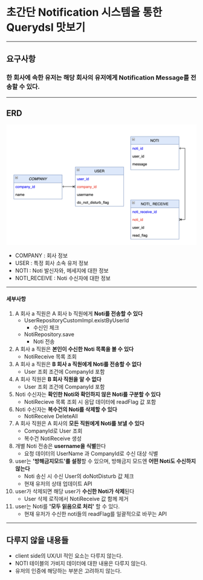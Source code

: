 # 초간단 Notification 시스템을 통한 Querydsl 맛보기
-- --
## 요구사항
### 한 회사에 속한 유저는 해당 회사의 유저에게 Notification Message를 전송할 수 있다.

-- --
## ERD

![erd](stuffs/erd.png)
* COMPANY : 회사 정보
* USER : 특정 회사 소속 유저 정보
* NOTI : Noti 발신자와, 메세지에 대한 정보
* NOTI_RECEIVE : Noti 수신자에 대한 정보

-- --
#### 세부사항
1. A 회사 a 직원은 A 회사 b 직원에게 **Noti를 전송할 수 있다**
   - UserRepositoryCustomImpl.existByUserId
      - 수신인 체크
   - NotiRepository.save
      - Noti 전송
2. A 회사 a 직원은 **본인이 수신한 Noti 목록을 볼 수 있다**
   - NotiReceive 목록 조회
3. A 회사 a 직원은 **B 회사 a 직원에게 Noti를 전송할 수 없다**
   - User 조회 조건에 CompanyId 포함
4. A 회사 직원은 **B 회사 직원을 알 수 없다**
   - User 조회 조건에 CompanyId 포함
5. Noti 수신자는 **확인한 Noti와 확인하지 않은 Noti를 구분할 수 있다**
   - NotiRecieve 목록 조회 시 응답 데이터에 readFlag 값 포함
6. Noti 수신자는 **복수건의 Noti를 삭제할 수 있다**
   - NotiReceive DeleteAll 
7. A 회사 직원은 A 회사의 **모든 직원에게 Noti를 보낼 수 있다**
   - CompanyId로 User 조회
   - 복수건 NotiReceive 생성
8. 개별 Noti 전송은 **username을 식별**한다
   - 요청 데이터의 UserName 과 CompanyId로 수신 대상 식별
9. user는 **'방해금지모드'를 설정**할 수 있으며, 방해금지 모드엔 **어떤 Noti도 수신하지 않는다**
   - Noti 송신 시 수신 User의 doNotDisturb 값 체크
   - 현재 유저의 상태 업데이트 API
10. user가 삭제되면 해당 user가 **수신한 Noti가 삭제**된다
    - User 삭제 로직에서 NotiReceive 값 함께 제거
11. user는 Noti를 **'모두 읽음으로 처리'** 할 수 있다.
    - 현재 유저가 수신한 noti들의 readFlag를 일괄적으로 바꾸는 API

-- --
## 다루지 않을 내용들
* client side의 UX/UI 적인 요소는 다루지 않는다.
* NOTI 테이블의 가비지 데이터에 대한 내용은 다루지 않는다.
* 유저의 인증에 해당하는 부분은 고려하지 않는다.
